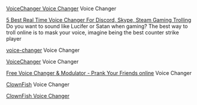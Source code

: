 
[VoiceChanger Voice Changer](https://voicechanger.io/)
Voice Changer

[5 Best Real Time Voice Changer For Discord, Skype, Steam Gaming Trolling](https://www.geckoandfly.com/27131/real-time-voice-changer)
Do you want to sound like Lucifer or Satan when gaming? The best way to troll online is to mask your voice, imagine being the best counter strike player

[voice-changer](https://www.voice-changer.org/)
Voice Changer

[VoiceChanger](https://www.nchsoftware.com/voicechanger/index.html)
Voice Changer

[Free Voice Changer & Modulator - Prank Your Friends online](https://myvoicemod.com/)
Voice Changer

[ClownFish](https://clownfish-translator.com/voicechanger/)
Voice Changer

[ClownFish Voice Changer](https://clownfishvoicechangers.com/)

